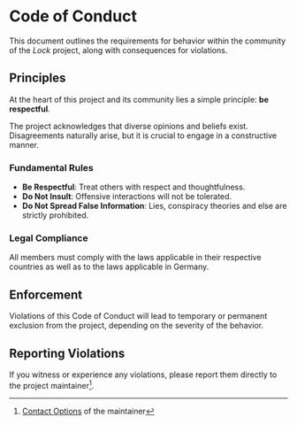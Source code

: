 # Code of Conduct

This document outlines the requirements for behavior within the community of the _Lock_ project, along with consequences for violations.

## Principles

At the heart of this project and its community lies a simple principle: **be respectful**.

The project acknowledges that diverse opinions and beliefs exist. Disagreements naturally arise, but it is crucial to engage in a constructive manner.

### Fundamental Rules

- **Be Respectful**: Treat others with respect and thoughtfulness.
- **Do Not Insult**: Offensive interactions will not be tolerated.
- **Do Not Spread False Information**: Lies, conspiracy theories and else are strictly prohibited.

### Legal Compliance

All members must comply with the laws applicable in their respective countries as well as to the laws applicable in Germany.

## Enforcement

Violations of this Code of Conduct will lead to temporary or permanent exclusion from the project, depending on the severity of the behavior.

## Reporting Violations

If you witness or experience any violations, please report them directly to the project maintainer[^1].

[^1]: [Contact Options](https://konstantintutsch.com/#contact) of the maintainer
